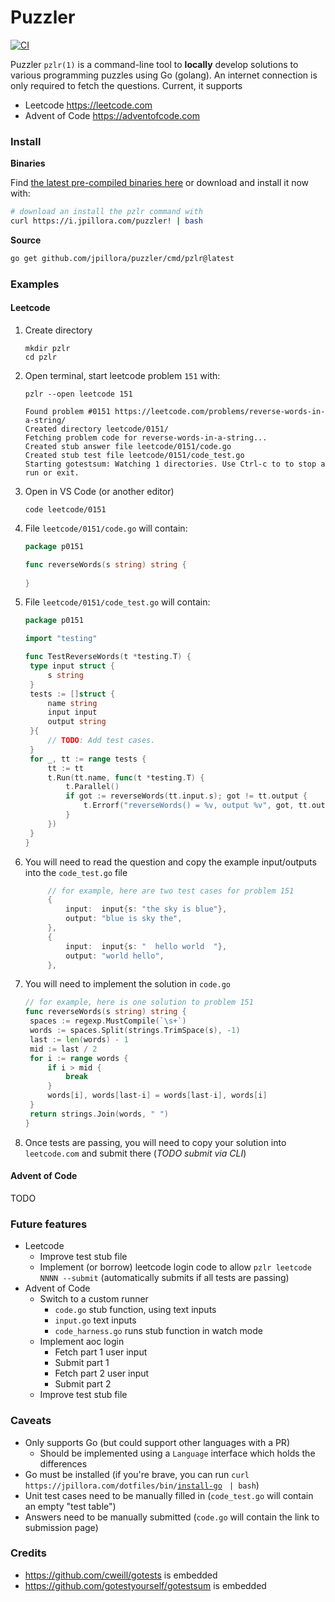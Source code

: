 # Puzzler

[![CI](https://github.com/jpillora/puzzler/workflows/CI/badge.svg)](https://github.com/jpillora/puzzler/actions?workflow=CI)

Puzzler `pzlr(1)` is a command-line tool to **locally** develop solutions to various programming puzzles using Go (golang). An internet connection is only required to fetch the questions. Current, it supports

* Leetcode https://leetcode.com
* Advent of Code https://adventofcode.com

### Install

**Binaries**

<!-- WHEN PUBLIC
[![Releases](https://img.shields.io/github/release/jpillora/pzlr.svg)](https://github.com/jpillora/puzzler/releases)
[![Releases](https://img.shields.io/github/downloads/jpillora/pzlr/total.svg)](https://github.com/jpillora/puzzler/releases) -->

Find [the latest pre-compiled binaries here](https://github.com/jpillora/puzzler/releases/latest)  or download and install it now with:

```sh
# download an install the pzlr command with
curl https://i.jpillora.com/puzzler! | bash
```

**Source**

```sh
go get github.com/jpillora/puzzler/cmd/pzlr@latest
```

### Examples

#### Leetcode

1. Create directory

   ```shell
   mkdir pzlr
   cd pzlr
   ```

1. Open terminal, start leetcode problem `151` with:

   ```shell
   pzlr --open leetcode 151

   Found problem #0151 https://leetcode.com/problems/reverse-words-in-a-string/
   Created directory leetcode/0151/
   Fetching problem code for reverse-words-in-a-string...
   Created stub answer file leetcode/0151/code.go
   Created stub test file leetcode/0151/code_test.go
   Starting gotestsum: Watching 1 directories. Use Ctrl-c to to stop a run or exit.
   ```

1. Open in VS Code (or another editor)

   ```shell
   code leetcode/0151
   ```

1. File `leetcode/0151/code.go` will contain:

   ```go
   package p0151

   func reverseWords(s string) string {
       
   }
   ```

1. File `leetcode/0151/code_test.go` will contain:

   ```go
   package p0151

   import "testing"

   func TestReverseWords(t *testing.T) {
   	type input struct {
   		s string
   	}
   	tests := []struct {
   		name string
   		input input
   		output string
   	}{
   		// TODO: Add test cases.
   	}
   	for _, tt := range tests {
   		tt := tt
   		t.Run(tt.name, func(t *testing.T) {
   			t.Parallel()
   			if got := reverseWords(tt.input.s); got != tt.output {
   				t.Errorf("reverseWords() = %v, output %v", got, tt.output)
   			}
   		})
   	}
   }
   ```

1. You will need to read the question and copy the example input/outputs into the `code_test.go` file

   ```go
		// for example, here are two test cases for problem 151
		{
			input:  input{s: "the sky is blue"},
			output: "blue is sky the",
		},
		{
			input:  input{s: "  hello world  "},
			output: "world hello",
		},
   ```

1. You will need to implement the solution in `code.go`

   ```go
   // for example, here is one solution to problem 151
   func reverseWords(s string) string {
   	spaces := regexp.MustCompile(`\s+`)
   	words := spaces.Split(strings.TrimSpace(s), -1)
   	last := len(words) - 1
   	mid := last / 2
   	for i := range words {
   		if i > mid {
   			break
   		}
   		words[i], words[last-i] = words[last-i], words[i]
   	}
   	return strings.Join(words, " ")
   }
   ```

1. Once tests are passing, you will need to copy your solution into `leetcode.com` and submit there (_TODO submit via CLI_)


#### Advent of Code

TODO

### Future features

* Leetcode
	* Improve test stub file
	* Implement (or borrow) leetcode login code to allow `pzlr leetcode NNNN --submit` (automatically submits if all tests are passing)
* Advent of Code
	* Switch to a custom runner
		* `code.go` stub function, using text inputs
		* `input.go` text inputs
		* `code_harness.go` runs stub function in watch mode
	* Implement aoc login
		* Fetch part 1 user input
		* Submit part 1
		* Fetch part 2 user input
		* Submit part 2
	* Improve test stub file

### Caveats

* Only supports Go (but could support other languages with a PR)
	* Should be implemented using a `Language` interface which holds the differences
* Go must be installed (if you're brave, you can run `curl https://jpillora.com/dotfiles/bin/`[`install-go`](https://github.com/jpillora/dotfiles/blob/main/bin/install-go) ` | bash`)
* Unit test cases need to be manually filled in (`code_test.go` will contain an empty "test table")
* Answers need to be manually submitted (`code.go` will contain the link to submission page)

### Credits

* https://github.com/cweill/gotests is embedded
* https://github.com/gotestyourself/gotestsum is embedded